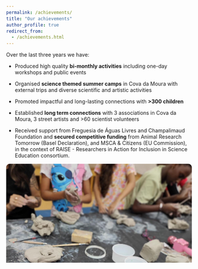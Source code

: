 ```yaml
---
permalink: /achievements/
title: "Our achievements"
author_profile: true
redirect_from: 
  - /achievements.html
---
```


Over the last three years we have:

* Produced high quality **bi-monthly activities** including one-day workshops and public events

* Organised **science themed summer camps** in Cova da Moura with external trips and diverse scientific and artistic activities

* Promoted impactful and long-lasting connections with **>300 children**

* Established **long term connections** with 3 associations in Cova da Moura, 3 street artists and >60 scientist volunteers

* Received support from Freguesia de Águas Livres and Champalimaud Foundation and **secured competitive funding** from Animal Research Tomorrow (Basel Declaration), and MSCA & Citizens (EU Commission), in the context of RAISE - Researchers in Action for Inclusion in Science Education consortium.

<img src="/images/blog_posts/2024_summer_camp_ceramics.jpeg" alt="Shaping the next generation of diverse scientists" style="border-radius: 10px; clip-path: inset(0 0 60% 0);">